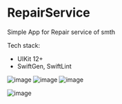 # RepairService

Simple App for Repair service of smth

Tech stack:
- UIKit 12+
- SwiftGen, SwiftLint

![image](https://user-images.githubusercontent.com/5717020/144679766-b4b5c181-daf2-4625-9669-bcaf76ea47f8.png)
![image](https://user-images.githubusercontent.com/5717020/144682384-526a502b-2313-4d94-bf93-e8dd2f50fa43.png)
![image](https://user-images.githubusercontent.com/5717020/144682438-83d6195e-a57c-41ae-8ce4-a7ed265877f1.png)

![image](https://user-images.githubusercontent.com/5717020/144680340-d27b6b34-9e04-4eb7-81b8-8eba33802508.png)

